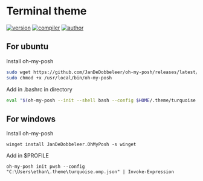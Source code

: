 # Terminal theme
[![version](https://img.shields.io/badge/version-0.0.1-blue.svg)](https://github.com/EthanAndreas/TerminalTheme)
[![compiler](https://img.shields.io/badge/compiler-gcc-red.svg)](https://github.com/EthanAndreas/TerminalTheme/blob/main/Makefile)
[![author](https://img.shields.io/badge/author-EthanAndreas-blue)](https://github.com/EthanAndreas)

## For ubuntu
Install oh-my-posh
```bash
sudo wget https://github.com/JanDeDobbeleer/oh-my-posh/releases/latest/download/posh-linux-amd64 -O /usr/local/bin/oh-my-posh
sudo chmod +x /usr/local/bin/oh-my-posh
```
Add in .bashrc in <user> directory 
```bash
eval "$(oh-my-posh --init --shell bash --config $HOME/.theme/turquoise.omp.json)"
```

## For windows
Install oh-my-posh
```pwsh
winget install JanDeDobbeleer.OhMyPosh -s winget
```
Add in $PROFILE
```pwsh
oh-my-posh init pwsh --config "C:\Users\ethan\.theme\turquoise.omp.json" | Invoke-Expression
```
